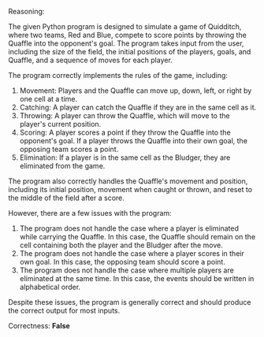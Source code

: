 Reasoning:

The given Python program is designed to simulate a game of Quidditch, where two teams, Red and Blue, compete to score points by throwing the Quaffle into the opponent's goal. The program takes input from the user, including the size of the field, the initial positions of the players, goals, and Quaffle, and a sequence of moves for each player.

The program correctly implements the rules of the game, including:

1.  Movement: Players and the Quaffle can move up, down, left, or right by one cell at a time.
2.  Catching: A player can catch the Quaffle if they are in the same cell as it.
3.  Throwing: A player can throw the Quaffle, which will move to the player's current position.
4.  Scoring: A player scores a point if they throw the Quaffle into the opponent's goal. If a player throws the Quaffle into their own goal, the opposing team scores a point.
5.  Elimination: If a player is in the same cell as the Bludger, they are eliminated from the game.

The program also correctly handles the Quaffle's movement and position, including its initial position, movement when caught or thrown, and reset to the middle of the field after a score.

However, there are a few issues with the program:

1.  The program does not handle the case where a player is eliminated while carrying the Quaffle. In this case, the Quaffle should remain on the cell containing both the player and the Bludger after the move.
2.  The program does not handle the case where a player scores in their own goal. In this case, the opposing team should score a point.
3.  The program does not handle the case where multiple players are eliminated at the same time. In this case, the events should be written in alphabetical order.

Despite these issues, the program is generally correct and should produce the correct output for most inputs.

Correctness: **False**